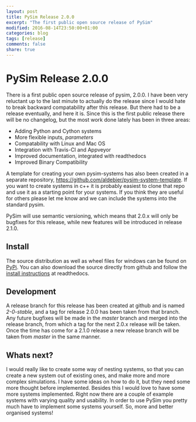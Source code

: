 ```yaml
---
layout: post
title: PySim Release 2.0.0
excerpt: "The first public open source release of PySim"
modified: 2016-08-14T23:50:00+01:00
categories: blog
tags: [release]
comments: false
share: true
---
```

# PySim Release 2.0.0
There is a first public open source release of pysim, 2.0.0. I have been very reluctant up to the last minute to actually do the release since I would hate to break backward compatability after this release. But there had to be a release eventually, and here it is. Since this is the first public release there will be no changelog, but the most work done lately has been in three areas:
* Adding Python and Cython systems
* More flexible inputs, *parameters*
* Compatability with Linux and Mac OS
* Integration with Travis-CI and Appveyor
* Improved documentation, integrated with readthedocs
* Improved Binary Compatibility

A template for creating your own pysim-systems has also been created in a separate repository, https://github.com/aldebjer/pysim-system-template. If you want to create systems in c++ it is probably easiest to clone that repo and use it as a starting point for your systems. If you think they are useful for others please let me know and we can include the systems into the standard pysim.

PySim will use semantic versioning, which means that 2.0.x will only be bugfixes for this release, while new features will be introduced in release 2.1.0. 

## Install
The source distribution as well as wheel files for windows can be found on [PyPi](https://pypi.python.org/pypi?:action=display&name=pysim&version=2.0.0). You can also download the source directly from github and follow the [install instructions](http://pysim.readthedocs.io/en/latest/installing_pysim.html) at readthedocs.

## Development
A release branch for this release has been created at github and is named *2-0-stable*, and a tag for release 2.0.0 has been taken from that branch. Any future bugfixes will be made in the *master* branch and merged into the release branch, from which a tag for the next 2.0.x release will be taken. Once the time has come for a 2.1.0 release a new release branch will be taken from *master* in the same manner.

## Whats next?
I would really like to create some way of nesting systems, so that you can create a new system out of existing ones, and make more and more complex simulations. I have some ideas on how to do it, but they need some more thought before implemented. Besides this I would love to have some more systems implemented. Right now there are a couple of example systems with varying quality and usability. In order to use PySim you pretty much have to implement some systems yourself. So, more and better organised systems!
